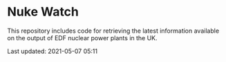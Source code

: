 # Nuke Watch

This repository includes code for retrieving the latest information available on the output of EDF nuclear power plants in the UK.

Last updated: 2021-05-07 05:11